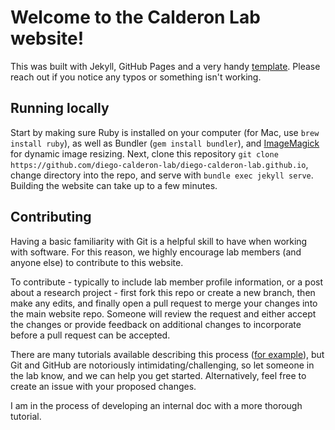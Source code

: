 # Welcome to the Calderon Lab website!
This was built with Jekyll, GitHub Pages and a very handy [template](https://github.com/alshedivat/al-folio). Please reach out if you notice any typos or something isn't working.

## Running locally
Start by making sure Ruby is installed on your computer (for Mac, use `brew install ruby`), as well as Bundler (`gem install bundler`), and [ImageMagick](https://imagemagick.org/index.php) for dynamic image resizing. Next, clone this repository `git clone https://github.com/diego-calderon-lab/diego-calderon-lab.github.io`, change directory into the repo, and serve with `bundle exec jekyll serve`. Building the website can take up to a few minutes.

## Contributing
Having a basic familiarity with Git is a helpful skill to have when working with software. For this reason, we highly encourage lab members (and anyone else) to contribute to this website.

To contribute - typically to include lab member profile information, or a post about a research project - first fork this repo or create a new branch, then make any edits, and finally open a pull request to merge your changes into the main website repo. Someone will review the request and either accept the changes or provide feedback on additional changes to incorporate before a pull request can be accepted.

There are many tutorials available describing this process ([for example](https://docs.github.com/en/get-started/exploring-projects-on-github/contributing-to-a-project)), but Git and GitHub are notoriously intimidating/challenging, so let someone in the lab know, and we can help you get started. Alternatively, feel free to create an issue with your proposed changes.

I am in the process of developing an internal doc with a more thorough tutorial.